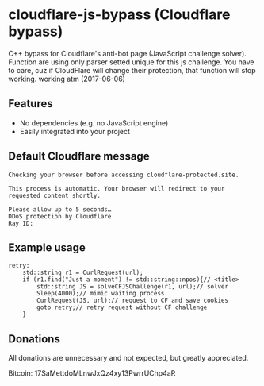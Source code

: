 # cloudflare-js-bypass (Cloudflare bypass)
C++ bypass for Cloudflare's anti-bot page (JavaScript challenge solver). 
Function are using only parser setted unique for this js challenge.
You have to care, cuz if CloudFlare will change their protection, that function will stop working.
working atm (2017-06-06)

## Features
- No dependencies (e.g. no JavaScript engine)
- Easily integrated into your project

## Default Cloudflare message
```
Checking your browser before accessing cloudflare-protected.site.

This process is automatic. Your browser will redirect to your requested content shortly.

Please allow up to 5 seconds…
DDoS protection by Cloudflare
Ray ID: 
```

## Example usage
```
retry:
	std::string r1 = CurlRequest(url);
	if (r1.find("Just a moment") != std::string::npos){// <title>
		std::string JS = solveCFJSChallenge(r1, url);// solver
		Sleep(4000);// mimic waiting process
		CurlRequest(JS, url);// request to CF and save cookies
		goto retry;// retry request without CF challenge
	}
```

## Donations
All donations are unnecessary and not expected, but greatly appreciated.

Bitcoin: 17SaMettdoMLnwJxQz4xy13PwrrUChp4aR
